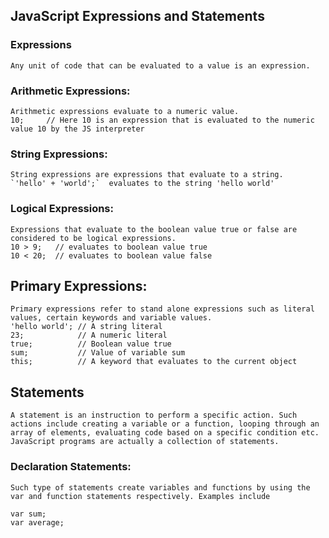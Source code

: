 ## JavaScript Expressions and Statements

### Expressions
    Any unit of code that can be evaluated to a value is an expression.

### Arithmetic Expressions:
    Arithmetic expressions evaluate to a numeric value.
    10;     // Here 10 is an expression that is evaluated to the numeric value 10 by the JS interpreter

### String Expressions:
    String expressions are expressions that evaluate to a string.
    `'hello' + 'world';`  evaluates to the string 'hello world'

### Logical Expressions:
    Expressions that evaluate to the boolean value true or false are considered to be logical expressions.
    10 > 9;   // evaluates to boolean value true
    10 < 20;  // evaluates to boolean value false

## Primary Expressions:
    Primary expressions refer to stand alone expressions such as literal values, certain keywords and variable values. 
    'hello world'; // A string literal
    23;            // A numeric literal
    true;          // Boolean value true
    sum;           // Value of variable sum
    this;          // A keyword that evaluates to the current object

## Statements

    A statement is an instruction to perform a specific action. Such actions include creating a variable or a function, looping through an array of elements, evaluating code based on a specific condition etc. JavaScript programs are actually a collection of statements.

### Declaration Statements:
    Such type of statements create variables and functions by using the var and function statements respectively. Examples include

    var sum;
    var average;